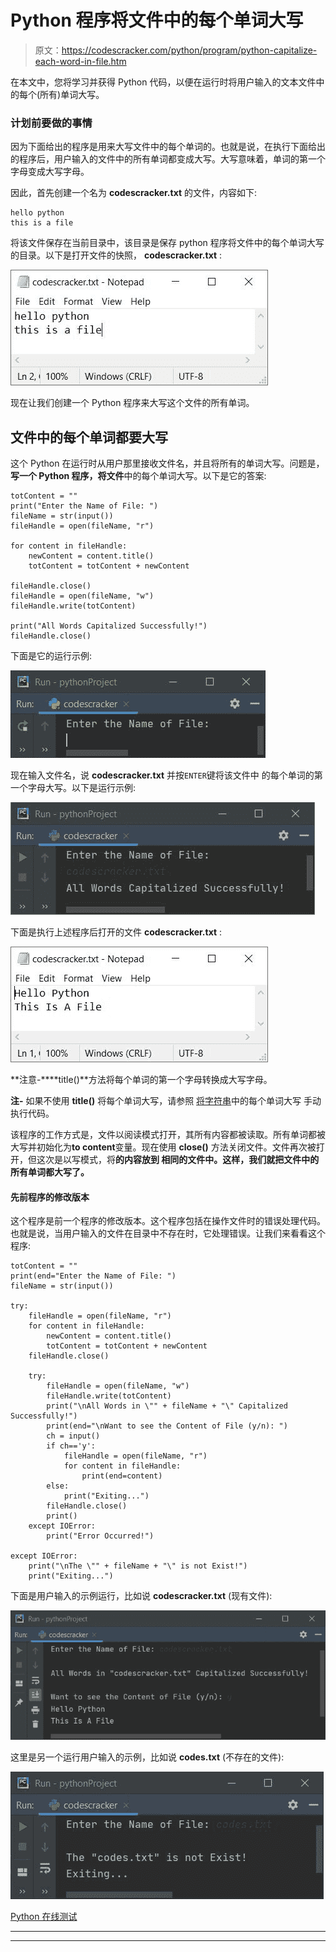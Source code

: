 # Python 程序将文件中的每个单词大写

> 原文：<https://codescracker.com/python/program/python-capitalize-each-word-in-file.htm>

在本文中，您将学习并获得 Python 代码，以便在运行时将用户输入的文本文件中的每个(所有)单词大写。

### 计划前要做的事情

因为下面给出的程序是用来大写文件中的每个单词的。也就是说，在执行下面给出的程序后，用户输入的文件中的所有单词都变成大写。大写意味着，单词的第一个字母变成大写字母。

因此，首先创建一个名为 **codescracker.txt** 的文件，内容如下:

```
hello python
this is a file
```

将该文件保存在当前目录中，该目录是保存 python 程序将文件中的每个单词大写的目录。以下是打开文件的快照， **codescracker.txt** :

![python capitalize each word in file](img/d6516ea0395bcf04ba5c12e7c7e12534.png)

现在让我们创建一个 Python 程序来大写这个文件的所有单词。

## 文件中的每个单词都要大写

这个 Python 在运行时从用户那里接收文件名，并且将所有的单词大写。问题是，**写一个 Python 程序，将文件**中的每个单词大写。以下是它的答案:

```
totContent = ""
print("Enter the Name of File: ")
fileName = str(input())
fileHandle = open(fileName, "r")

for content in fileHandle:
    newContent = content.title()
    totContent = totContent + newContent

fileHandle.close()
fileHandle = open(fileName, "w")
fileHandle.write(totContent)

print("All Words Capitalized Successfully!")
fileHandle.close()
```

下面是它的运行示例:

![capitalize first letter of every word in file python](img/aa00dcaa8af32170fdcbcf6a08d6811f.png)

现在输入文件名，说 **codescracker.txt** 并按`ENTER`键将该文件中 的每个单词的第一个字母大写。以下是运行示例:

![python capitalize all words in file](img/b188a48804469d7894d7e2994aab3349.png)

下面是执行上述程序后打开的文件 **codescracker.txt** :

![python capitalize words in file](img/223350f31aa9ffed108d8cdb407a69e5.png)

**注意-****title()**方法将每个单词的第一个字母转换成大写字母。

**注-** 如果不使用 **title()** 将每个单词大写，请参照 [将字符串](/python/program/python-capitalize-each-word-in-string.htm)中的每个单词大写 手动执行代码。

该程序的工作方式是，文件以阅读模式打开，其所有内容都被读取。所有单词都被大写并初始化为**to content**变量。现在使用 **close()** 方法关闭文件。文件再次被打开，但这次是以写模式，将**的内容放到 相同的文件中。这样，我们就把文件中的所有单词都大写了。**

#### 先前程序的修改版本

这个程序是前一个程序的修改版本。这个程序包括在操作文件时的错误处理代码。也就是说，当用户输入的文件在目录中不存在时，它处理错误。让我们来看看这个程序:

```
totContent = ""
print(end="Enter the Name of File: ")
fileName = str(input())

try:
    fileHandle = open(fileName, "r")
    for content in fileHandle:
        newContent = content.title()
        totContent = totContent + newContent
    fileHandle.close()

    try:
        fileHandle = open(fileName, "w")
        fileHandle.write(totContent)
        print("\nAll Words in \"" + fileName + "\" Capitalized Successfully!")
        print(end="\nWant to see the Content of File (y/n): ")
        ch = input()
        if ch=='y':
            fileHandle = open(fileName, "r")
            for content in fileHandle:
                print(end=content)
        else:
            print("Exiting...")
        fileHandle.close()
        print()
    except IOError:
        print("Error Occurred!")

except IOError:
    print("\nThe \"" + fileName + "\" is not Exist!")
    print("Exiting...")
```

下面是用户输入的示例运行，比如说 **codescracker.txt** (现有文件):

![capitalize all words in file python](img/b9c52ee7a6db56efa6bb1b9efa3d7f98.png)

这里是另一个运行用户输入的示例，比如说 **codes.txt** (不存在的文件):

![python capitalize first letter of all words in file](img/135a9e5e7ec22aab02cc39d2d7be8515.png)

[Python 在线测试](/exam/showtest.php?subid=10)

* * *

* * *